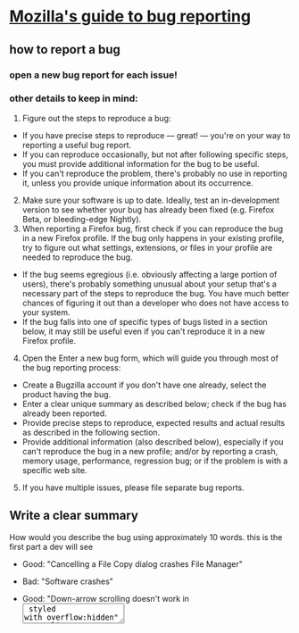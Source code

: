 # [Mozilla's guide to bug reporting](https://developer.mozilla.org/en-US/docs/Mozilla/QA/Bug_writing_guidelines)

## how to report a bug

### open a new bug report for each issue!

### other details to keep in mind:
1. Figure out the steps to reproduce a bug:
- If you have precise steps to reproduce — great! — you're on your way to reporting a useful bug report.
- If you can reproduce occasionally, but not after following specific steps, you must provide additional information for the bug to be useful.
- If you can't reproduce the problem, there's probably no use in reporting it, unless you provide unique information about its occurrence.
2. Make sure your software is up to date. Ideally, test an in-development version to see whether your bug has already been fixed (e.g. Firefox Beta, or bleeding-edge Nightly).
3. When reporting a Firefox bug, first check if you can reproduce the bug in a new Firefox profile. If the bug only happens in your existing profile, try to figure out what settings, extensions, or files in your profile are needed to reproduce the bug.
- If the bug seems egregious (i.e. obviously affecting a large portion of users), there's probably something unusual about your setup that's a necessary part of the steps to reproduce the bug. You have much better chances of figuring it out than a developer who does not have access to your system.
- If the bug falls into one of specific types of bugs listed in a section below, it may still be useful even if you can't reproduce it in a new Firefox profile.
4. Open the Enter a new bug form, which will guide you through most of the bug reporting process:
- Create a Bugzilla account if you don't have one already, select the product having the bug.
- Enter a clear unique summary as described below; check if the bug has already been reported.
- Provide precise steps to reproduce, expected results and actual results as described in the following section.
- Provide additional information (also described below), especially if you can't reproduce the bug in a new profile; and/or by reporting a crash, memory usage, performance, regression bug; or if the problem is with a specific web site.
5. If you have multiple issues, please file separate bug reports.

## Write a clear summary

How would you describe the bug using approximately 10 words. this is the first part a dev will see

- Good: "Cancelling a File Copy dialog crashes File Manager"
- Bad: "Software crashes"

- Good: "Down-arrow scrolling doesn't work in <textarea> styled with overflow:hidden"
- Bad: "Browser should work with my web site"

## Write precise steps to reproduce it

What to include:
1. whether you can still reproduce the bug at will, occasionally, or not at all
2. Describe your method for interacting with the software, including the intent of each step
3. after your steps, describe the observed (actual results ofnt he expected results. clearly separate facts (observations) from speculation


## General Outline of a bug Report
- Summary: How would you describe the bug in less than 60 characters? It should quickly and uniquely identify a bug report as well as explain the problem, not your suggested solution. Good: "Canceling a File Copy dialog crashes File Manager" Bad: "Software crashes" Bad: "Browser should work with my web site"
- Component: In which sub-part of the software does it exist? This field is a requirement to submit any bug report. Click the word "Component" to see a description of each component. If none seems appropriate, highlight the "General" component.
- Version: select the earliest Version with what the problem can be reproduced:
  - Developers will use that information to narrow down the commit what introduced a regression
  - QA staff needs that information to distinguish bugs with similar symptoms, but different roots.
    - bugs that definitively appeared in different Product Versions probably will have different roots
    - But bugs that started with the same Product Version probably are DUPLICATEs
    - Trunk does not allow any useful query. We have Trunk version bugs from beginning of the project until today, no common characteristics at all what can be tagged with this version. Avoid Trunk, replace it by precise information with what version the problem appeared if you can.
- OS: On which operating system (OS) did you find it? (E.g. Linux, Windows, and Mac.) Example: "If you know the bug happens on more than one type of operating system, choose "All". If your OS isn't listed, choose Other".
- Description: The details of your problem report, including:
  - Overview: This is a larger detailed restatement of the summary. An example would be: "Drag-selecting any page crashes Mac builds in the NSGetFactory function".
  - Build Id: To find this either go to the "about:support" page via the location bar or, if you have MozQA's Nightly Tester Tools extension, then go to Tools | Nightly Tester Tools and select the option that contains the output of the build Id. It should look something like this: "Mozilla/5.0 (Macintosh; Intel Mac OS X 10.10; rv:38.0) Gecko/20100101 Firefox/38.0 ID:20150330004006 CSet: 9e57e9776571".
  - Additional Builds and Platforms: Whether or not the bug takes place on other platforms (or browsers, if applicable). It should look something like this: "Doesn't Occur On Mozilla/5.0 (Macintosh; Intel Mac OS X 10.10; rv:38.0) Gecko/20100101 Firefox/38.0 ID:20150330004006 CSet: 9e57e9776571".
- Steps to Reproduce: Minimized, easy-to-follow steps that will trigger the bug. If they're necessary, make sure to include any special setup steps. A good example of this would look like the following:
1. View any web page. (I used the default sample page, https://www.google.com/).
2. Drag-select the page. Specifically, while holding down the mouse button, drag the mouse pointer downwards from any point in the browser's content region to the bottom of the browser's content region.
- Actual Results: What the application did after performing the above steps. An example would be: The application crashed.
- Expected Results: What the application should have done, were the bug not present. An example would be: The window should scroll downwards. Scrolled content should be selected. Or, at least, the application should not crash.


# [The Ideal Bug Report](https://testlio.com/blog/the-ideal-bug-report/)

## Top Seven List of Items Included in an Ideal Bug Report
1. [Feature Name] Title
2. Environment
3. Steps to reproduce
4. Expected Result
5. Actual Result
6. Visual Proof (screenshots, videos, text)
7. Severity/Priority


















